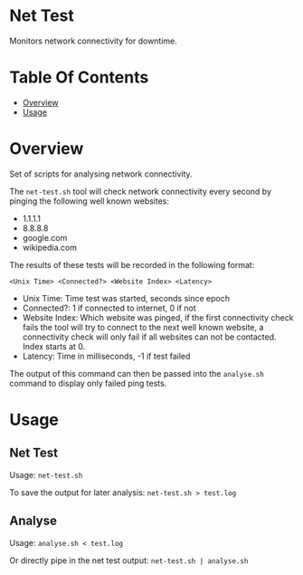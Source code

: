 # Net Test
Monitors network connectivity for downtime.

# Table Of Contents
- [Overview](#overview)
- [Usage](#usage)

# Overview
Set of scripts for analysing network connectivity.  

The `net-test.sh` tool will check network connectivity every second by 
pinging the following well known websites: 

- 1.1.1.1
- 8.8.8.8
- google.com
- wikipedia.com

The results of these tests will be recorded in the following format:

```
<Unix Time> <Connected?> <Website Index> <Latency>
```

- Unix Time: Time test was started, seconds since epoch
- Connected?: 1 if connected to internet, 0 if not
- Website Index: Which website was pinged, if the first connectivity check 
                 fails the tool will try to connect to the next well known 
		 website, a connectivity check will only fail if all websites 
		 can not be contacted. Index starts at 0.
- Latency: Time in milliseconds, -1 if test failed

The output of this command can then be passed into the `analyse.sh` command to 
display only failed ping tests.

# Usage
## Net Test
Usage: `net-test.sh`  

To save the output for later analysis: `net-test.sh > test.log`

## Analyse
Usage: `analyse.sh < test.log`  

Or directly pipe in the net test output: `net-test.sh | analyse.sh`
